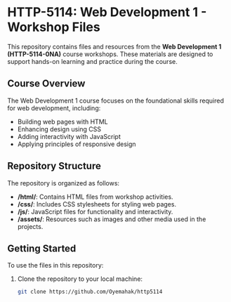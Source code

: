 # HTTP-5114: Web Development 1 - Workshop Files

This repository contains files and resources from the **Web Development 1 (HTTP-5114-0NA)** course workshops. These materials are designed to support hands-on learning and practice during the course.

## Course Overview

The Web Development 1 course focuses on the foundational skills required for web development, including:

- Building web pages with HTML
- Enhancing design using CSS
- Adding interactivity with JavaScript
- Applying principles of responsive design

## Repository Structure

The repository is organized as follows:

- **/html/**: Contains HTML files from workshop activities.
- **/css/**: Includes CSS stylesheets for styling web pages.
- **/js/**: JavaScript files for functionality and interactivity.
- **/assets/**: Resources such as images and other media used in the projects.

## Getting Started

To use the files in this repository:

1. Clone the repository to your local machine:
   ```bash
   git clone https://github.com/Oyemahak/http5114
